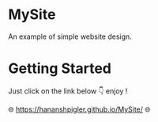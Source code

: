 # MySite
An example of simple website design.

# Getting Started
Just click on the link below 👇 enjoy !

🌐 https://hananshpigler.github.io/MySite/ 🌐
